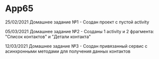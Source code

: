 # App65
25/02/2021 Домашнее задание №1 - Создан проект с пустой activity

05/03/2021 Домашнее задание №2 - Созданы 1 activity и 2 фрагмента: "Список контактов" и "Детали
           контакта"

12/03/2021 Домашнее задание №3 - Создан привязанный сервис с асинхронными методами для получения
            данных контактов